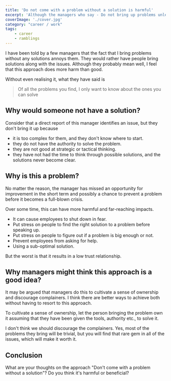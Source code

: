 ```yaml
---
title: 'Do not come with a problem without a solution is harmful'
excerpt: 'Although the managers who say - Do not bring up problems unless you have a solution mean well, it does not have the outcome they expect'
coverImage: './cover.jpg'
category: "career / work"
tags:
    - career
    - ramblings
---
```


I have been told by a few managers that the fact that I bring problems without any solutions annoys them. They would rather have people bring solutions along with the issues. Although they probably mean well, I feel that this approach does more harm than good.

Without even realising it, what they have said is

> Of all the problems you find, I only want to know about the ones you can solve

## Why would someone not have a solution?

Consider that a direct report of this manager identifies an issue, but they don't bring it up because

-   it is too complex for them, and they don't know where to start.
-   they do not have the authority to solve the problem.
-   they are not good at strategic or tactical thinking.
-   they have not had the time to think through possible solutions, and the solutions never become clear.

## Why is this a problem?

No matter the reason, the manager has missed an opportunity for improvement in the short term and possibly a chance to prevent a problem before it becomes a full-blown crisis.

Over some time, this can have more harmful and far-reaching impacts.

-   It can cause employees to shut down in fear.
-   Put stress on people to find the right solution to a problem before speaking up.
-   Put stress on people to figure out if a problem is big enough or not.
-   Prevent employees from asking for help.
-   Using a sub-optimal solution.

But the worst is that it results in a low trust relationship.

## Why managers might think this approach is a good idea?

It may be argued that managers do this to cultivate a sense of ownership and discourage complainers. I think there are better ways to achieve both without having to resort to this approach.

To cultivate a sense of ownership, let the person bringing the problem own it assuming that they have been given the tools, authority etc., to solve it.

I don't think we should discourage the complainers. Yes, most of the problems they bring will be trivial, but you will find that rare gem in all of the issues, which will make it worth it.

## Conclusion

What are your thoughts on the approach "Don't come with a problem without a solution"? Do you think it's harmful or beneficial?
